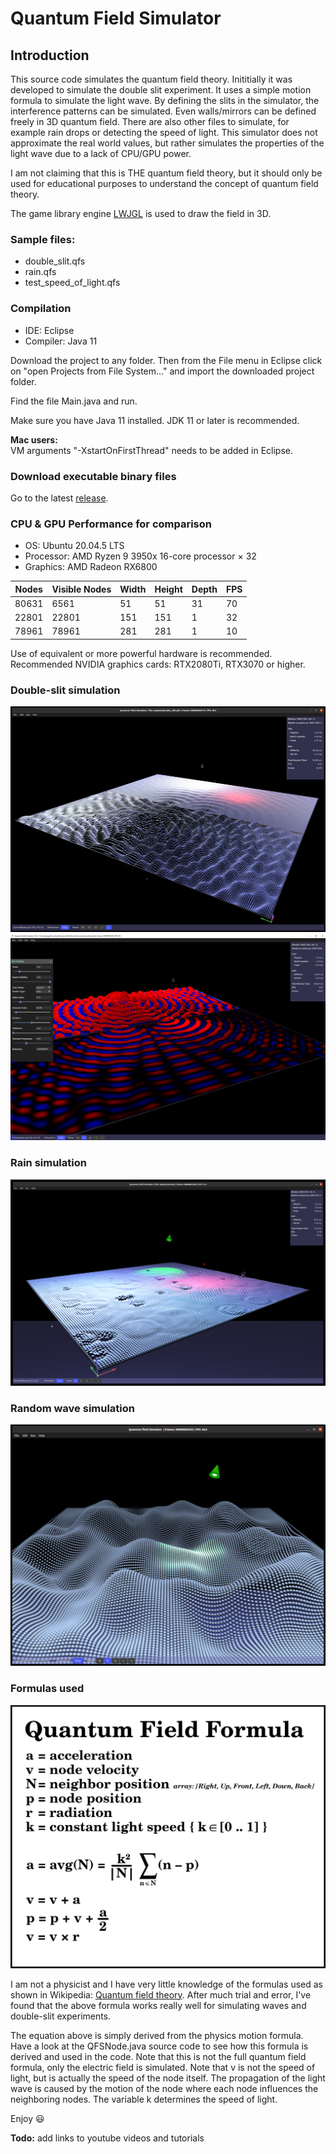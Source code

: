 # Quantum Field Simulator

## Introduction
This source code simulates the quantum field theory.
Inititially it was developed to simulate the double slit experiment.
It uses a simple motion formula to simulate the light wave.
By defining the slits in the simulator, the interference patterns can be simulated.
Even walls/mirrors can be defined freely in 3D quantum field.
There are also other files to simulate, for example rain drops or detecting the speed of light.
This simulator does not approximate the real world values, but rather simulates the properties of the light wave due to a lack of CPU/GPU power.

I am not claiming that this is THE quantum field theory, but it should only be used for educational purposes to understand the concept of quantum field theory.

<p>The game library engine <a href="https://github.com/LWJGL/lwjgl3" target="_blank">LWJGL</a> is used to draw the field in 3D.</p>

### Sample files:
* double_slit.qfs
* rain.qfs
* test_speed_of_light.qfs

### Compilation
* IDE: Eclipse
* Compiler: Java 11

<p>Download the project to any folder. Then from the File menu in Eclipse click on "open Projects from File System..." and import the downloaded project folder.</p>
<p>Find the file Main.java and run.</p>
<p>Make sure you have Java 11 installed. JDK 11 or later is recommended.</p>

<b>Mac users:</b></br>
VM arguments "-XstartOnFirstThread" needs to be added in Eclipse.

### Download executable binary files
Go to the latest <a href="https://github.com/dqnguyen59/QuantumFieldSimulator/releases/tag/v0.1.90">release</a>.

### CPU & GPU Performance for comparison
* OS: Ubuntu 20.04.5 LTS
* Processor: AMD Ryzen 9 3950x 16-core processor × 32 
* Graphics: AMD Radeon RX6800

| Nodes    | Visible Nodes | Width | Height | Depth | FPS |
|----------|---------------|-------|--------|-------|-----|
| 80631    | 6561          | 51    | 51     | 31    | 70  |
| 22801    | 22801         | 151   | 151    | 1     | 32  |
| 78961    | 78961         | 281   | 281    | 1     | 10  |

<p>
  Use of equivalent or more powerful hardware is recommended.</br>
  Recommended NVIDIA graphics cards: RTX2080Ti, RTX3070 or higher.
</p>

### Double-slit simulation
<img src="https://raw.githubusercontent.com/dqnguyen59/QuantumFieldSimulator/main/images/double_slit.png">
<img src="https://raw.githubusercontent.com/dqnguyen59/QuantumFieldSimulator/main/images/double_slit2.png">

### Rain simulation
<img src="https://raw.githubusercontent.com/dqnguyen59/QuantumFieldSimulator/main/images/rain.png">

### Random wave simulation
<img src="https://raw.githubusercontent.com/dqnguyen59/QuantumFieldSimulator/main/images/waves.png">

### Formulas used
<img src="https://raw.githubusercontent.com/dqnguyen59/QuantumFieldSimulator/main/images/qfs_formula.png">


<p>
  I am not a physicist and I have very little knowledge of the formulas used as shown in Wikipedia: <a href="https://en.wikipedia.org/wiki/Quantum_field_theory" target="_blank" rel="nofollow noopener noreferrer">Quantum field theory</a>.
  After much trial and error, I've found that the above formula works really well for simulating waves and double-slit experiments.
</p>
<p>
  The equation above is simply derived from the physics motion formula.
  Have a look at the QFSNode.java source code to see how this formula is derived and used in the code.
  Note that this is not the full quantum field formula, only the electric field is simulated.
  Note that v is not the speed of light, but is actually the speed of the node itself.
  The propagation of the light wave is caused by the motion of the node where each node influences the neighboring nodes.
  The variable k determines the speed of light.
</p>

<p>
  Enjoy 😃
</p>

<p>
  <b>Todo:</b> add links to youtube videos and tutorials
</p>
